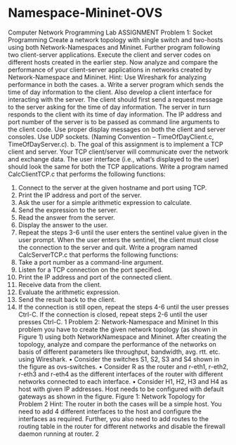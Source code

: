 # Namespace-Mininet-OVS
Computer Network Programming Lab
ASSIGNMENT
Problem 1: Socket Programming
Create a network topology with single switch and two-hosts using both Network-Namespaces and Mininet.
Further program following two client-server applications. Execute the client and server codes on different hosts
created in the earlier step. Now analyze and compare the performance of your client-server applications in networks
created by Network-Namespace and Mininet.
Hint: Use Wireshark for analyzing performance in both the cases.
a. Write a server program which sends the time of day information to the client. Also develop a client interface
for interacting with the server. The client should first send a request message to the server asking for the
time of day information. The server in turn responds to the client with its time of day information. The IP
address and port number of the server is to be passed as command line arguments to the client code. Use
proper display messages on both the client and server consoles. Use UDP sockets. (Naming Convention –
TimeOfDayClient.c, TimeOfDayServer.c).
b. The goal of this assignment is to implement a TCP client and server. Your TCP client/server will communicate over the network and exchange data. The user interface (i.e., what’s displayed to the user) should look
the same for both the TCP applications.
Write a program named CalcClientTCP.c that performs the following functions:
1. Connect to the server at the given hostname and port using TCP.
2. Print the IP address and port of the server.
3. Ask the user for a simple arithmetic expression to calculate.
4. Send the expression to the server.
5. Read the answer from the server.
6. Display the answer to the user.
7. Repeat the steps 3-6 until the user enters the sentinel value given in the user prompt. When the user enters
the sentinel, the client must close the connection to the server and quit.
Write a program named CalcServerTCP.c that performs the following functions:
1. Take a port number as a command-line argument.
2. Listen for a TCP connection on the port specified.
3. Print the IP address and port of the connected client.
4. Receive data from the client.
5. Evaluate the arithmetic expression.
6. Send the result back to the client.
7. If the connection is still open, repeat the steps 4-6 until the user presses Ctrl-C. If the connection is closed,
repeat steps 2-6 until the user presses Ctrl-C.
1
Problem 2: Network-Namespace and Mininet
In this problem you have to create the given network topology (as shown in Figure 1) using both NetworkNamespace and Mininet. After creating the topology, analyze and compare the performance of the networks on
basis of different parameters like throughput, bandwidth, avg. rtt. etc. using Wireshark.
• Consider the switches S1, S2, S3 and S4 shown in the figure as ovs-switches.
• Consider R as the router and r-eth1, r-eth2, r-eth3 and r-eth4 as the different interfaces of the router with
different networks connected to each interface.
• Consider H1, H2, H3 and H4 as host with given IP addresses. Host needs to be configured with default
gateways as shown in the figure.
Figure 1: Network Topology for Problem 2
Hint: The router in both the cases will be a simple host. You need to add 4 different interfaces to the host
and configure the interfaces as required. Further, you also need to add routes to the routing table in the router for
different networks and disable the firewall daemon running at router.
2
